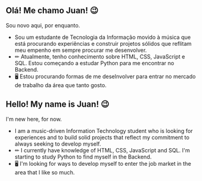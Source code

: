 ## Olá! Me chamo Juan! 😉
Sou novo aqui, por enquanto.
- Sou um estudante de Tecnologia da Informação movido à música que está procurando experiências e construir projetos sólidos que reflitam meu empenho em sempre procurar me desenvolver.
- ✏ Atualmente, tenho conhecimento sobre HTML, CSS, JavaScript e SQL. Estou começando a estudar Python para me encontrar no Backend.
- 🖥 Estou procurando formas de me deselnvolver para entrar no mercado de trabalho da área que tanto gosto.



## Hello! My name is Juan! 😉
I'm new here, for now.
- I am a music-driven Information Technology student who is looking for experiences and to build solid projects that reflect my commitment to always seeking to develop myself.
- ✏ I currently have knowledge of HTML, CSS, JavaScript and SQL. I'm starting to study Python to find myself in the Backend.
- 🖥 I'm looking for ways to develop myself to enter the job market in the area that I like so much.
